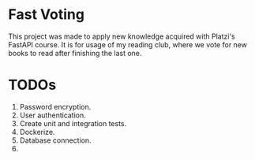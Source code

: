 <h1>Fast Voting</h1>
This project was made to apply new knowledge acquired with Platzi's FastAPI course. It is
for usage of my reading club, where we vote for new books to read after finishing the last one.


# TODOs
1. Password encryption.
2. User authentication.
3. Create unit and integration tests.
4. Dockerize.
5. Database connection.
6. 
